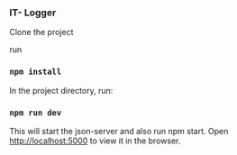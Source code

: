 ### IT- Logger
Clone the project

run
### `npm install`

In the project directory, run:

### `npm run dev`

This will start the json-server and also run npm start.
Open [http://localhost:5000](http://localhost:5000) to view it in the browser.


